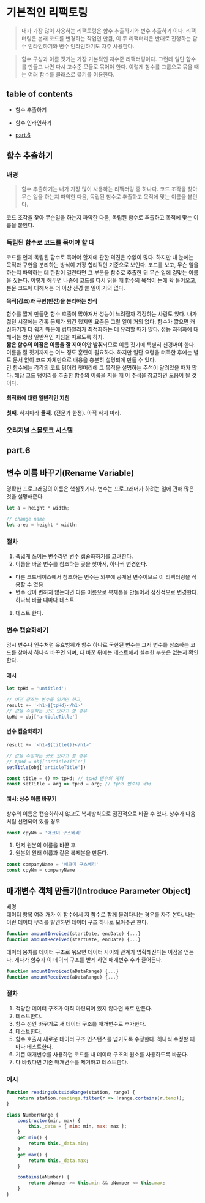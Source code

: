 # 기본적인 리팩토링

> 내가 가장 많이 사용하는 리팩토링은 함수 추출하기와 변수 추출하기 이다. 리팩터링은 본래 코드를 변경하는 작업인 만큼, 이 두 리팩터리은 반대로 진행하는 함수 인라인하기와 변수 인라인하기도 자주 사용한다.

> 함수 구성과 이름 짓기는 가장 기본적인 저수준 리팩터링이다. 그런데 일단 함수를 만들고 나면 다시 고수준 모듈로 묶어야 한다. 이렇게 함수를 그룹으로 묶을 때는 여러 함수를 클래스로 묶기를 이용한다. 


## table of contents
- 함수 추출하기
- 함수 인라인하기

- [part.6](#part.6)


## 함수 추출하기

### 배경
> 함수 추출하기는 내가 가장 많이 사용하는 리팩터링 중 하나다. 코드 조각을 찾아 무슨 일을 하는지 파악한 다음, 독립된 함수로 추출하고 목적에 맞는 이름을 붙인다. 

코드 조각을 찾아 무슨일을 하는지 파악한 다음, 독립된 함수로 추출하고 목적에 맞는 이름을 붙인다.

### 독립된 함수로 코드를 묶어야 할 때
코드를 언제 독립된 함수로 묶어야 할지에 관한 의견은 수없이 많다.
하지만 내 눈에는 목적과 구현을 분리하는 방식이 가장 합리적인 기준으로 보인다. 코드를 보고, 무슨 일을 하는지 파악하는 데 한참이 걸린다면 그 부분을 함수로 추출한 뒤 무슨 일에 걸맞는 이름을 짓는다. 이렇게 해두면 나중에 코드를 다시 읽을 때 함수의 목적이 눈에 확 들어오고, 본문 코드에 대해서는 더 이상 신경 쓸 일이 거의 없다.

**목적(강조)과 구현(반전)을 분리하는 방식**


함수를 짧게 만들면 함수 호출이 많아져서 성능이 느려질까 걱정하는 사람도 있다. 내가 젊던 시절에는 간혹 문제가 되긴 했지만 요즘은 그럴 일이 거의 없다. 함수가 짧으면 캐싱하기가 더 쉽기 때문에 컴파일러가 최적화하는 데 유리할 때가 많다. 성능 최적화에 대해서는 항상 일반적인 지침을 따르도록 하자.  
**짧은 함수의 이점은 이름을 잘 지어야만 발휘**되므로 이름 짓기에 특별히 신경써야 한다. 이름을 잘 짓기까지는 어느 정도 훈련이 필요하다. 하지만 일단 요령을 터득한 후에는 별도 문서 없이 코드 자체만으로 내용을 충분히 설명되게 만들 수 있다.   
긴 함수에는 각각의 코드 덩어리 첫머리에 그 목적을 설명하는 주석이 달려있을 때가 많다. 해당 코드 덩어리를 추출한 함수의 이름을 지을 때 이 주석을 참고하면 도움이 될 것이다.  


#### 최적화에 대한 일반적인 지침
**첫째.** 하지마라
**둘째.** (전문가 한정). 아직 하지 마라.




### 오리지널 스몰토크 시스템



## part.6


## 변수 이름 바꾸기(Rename Variable)
명확한 프로그래밍의 이름은 핵심짓기다. 변수는 프로그래머가 하려는 일에 관해 많은 것을 설명해준다.

```js
let a = height * width;

// change name
let area = height * width;
```



### 절차
1. 폭넓게 쓰이는 변수라면 변수 캡슐화하기를 고려한다.
1. 이름을 바꿀 변수를 참조하는 곳을 찾아서, 하나씩 변경한다.
  - 다른 코드베이스에서 참조하는 변수는 외부에 공개된 변수이므로 이 리팩터링을 적용할 수 없음
  - 변수 값이 변하지 않는다면 다른 이름으로 복제본을 만들어서 점진적으로 변경한다. 하나씩 바꿀 때마다 테스트
1. 테스트 한다.



### 변수 캡슐화하기
임시 변수나 인수처럼 유효범위가 함수 하나로 국한된 변수는 그저 변수를 참조하는 코드를 찾아서 하나씩 바꾸면 되며, 다 바꾼 뒤에는 테스트해서 실수한 부분은 없는지 확인한다.

#### 예시

```js
let tpHd = 'untitled';

// 어떤 참조는 변수를 읽기만 하고,
result += '<h1>${tpHd}</h1>'
// 값을 수정하는 곳도 있다고 할 경우
tpHd = obj['articleTitle']
```

#### 변수 캡슐화하기

```js
result += '<h1>${title()}</h1>'

// 값을 수정하는 곳도 있다고 할 경우
// tpHd = obj['articleTitle']
setTitle(obj['articleTitle'])

const title = () => tpHd; // tpHd 변수의 게터
const setTitle = arg => tpHd = arg; // tpHd 변수의 세터
```



#### 예시: 상수 이름 바꾸기
상수의 이름은 캡슐화하지 않고도 복제방식으로 점진적으로 바꿀 수 있다.
상수가 다음처럼 선언되어 있을 경우

```js
const cpyNm = '애크미 구스베리'
```

1. 먼저 원본의 이름을 바꾼 후
1. 원본의 원래 이름과 같은 복제본을 만든다.

```js
const companyName = '애크미 구스베리'
const cpyNm = companyName
```


## 매개변수 객체 만들기(Introduce Parameter Object)
배경  
데이터 항목 여러 개가 이 함수에서 저 함수로 함께 몰려다니는 경우를 자주 본다. 나는 이런 데이터 무리를 발견하면 데이터 구조 하나로 모아주곤 한다.

```js
function amountInvoiced(startDate, endDate) {...}
function amountReceived(startDate, endDate) {...}
```

데이터 뭉치를 데이터 구조로 묶으면 데이터 사이의 관계가 명확해진다는 이점을 얻는다. 게다가 함수가 이 데이터 구조를 받게 하면 매개변수 수가 줄어든다. 

```js
function amountInvoiced(aDataRange) {...}
function amountReceived(aDataRange) {...}
```


### 절차
1. 적당한 데이터 구조가 아직 마련되어 있지 않다면 새로 만든다.
1. 테스트한다.
1. 함수 선언 바꾸기로 새 데이터 구조를 매개변수로 추가한다.
1. 테스트한다.
1. 함수 호출시 새로운 데이터 구조 인스턴스를 넘기도록 수정한다. 하나씩 수정할 때마다 테스트한다.
1. 기존 매개변수를 사용하던 코드를 새 데이터 구조의 원소를 사용하도록 바꾼다.
1. 다 바꿨다면 기존 매개변수를 제거하고 테스트한다.


### 예시

```js
function readingsOutsideRange(station, range) {
	return station.readings.filter(r => !range.contains(r.temp));
}

class NumberRange {
	constructor(min, max) {
		this._data = { min: min, max: max };
	}
	get min() {
		return this._data.min;
	}
	get max() {
		return this._data.max;
	}

	contains(aNumber) {
		return aNumber >= this.min && aNumber <= this.max;
	}
}

```